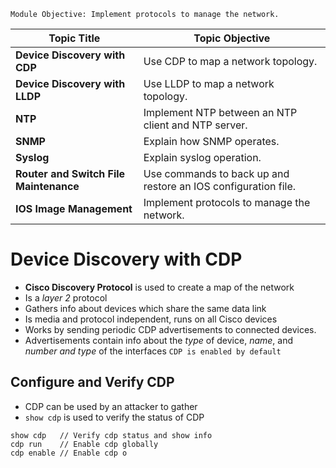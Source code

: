 `Module Objective: Implement protocols to manage the network.`

| **Topic Title**                        | **Topic Objective**                                            |
| -------------------------------------- | -------------------------------------------------------------- |
| **Device Discovery with CDP**          | Use CDP to map a network topology.                             |
| **Device Discovery with LLDP**         | Use LLDP to map a network topology.                            |
| **NTP**                                | Implement NTP between an NTP client and NTP server.            |
| **SNMP**                               | Explain how SNMP operates.                                     |
| **Syslog**                             | Explain syslog operation.                                      |
| **Router and Switch File Maintenance** | Use commands to back up and restore an IOS configuration file. |
| **IOS Image Management**               | Implement protocols to manage the network.                     |
# Device Discovery with CDP
- **Cisco Discovery Protocol** is used to create a map of the network
- Is a *layer 2* protocol
- Gathers info about devices which share the same data link
- Is media and protocol independent, runs on all Cisco devices
- Works by sending periodic CDP advertisements to connected devices.
- Advertisements contain info about the *type* of device, *name*, and *number and type* of the interfaces
`CDP is enabled by default`

## Configure and Verify CDP
- CDP can be used by an attacker to gather
- `show cdp` is used to verify the status of CDP 
```
show cdp   // Verify cdp status and show info
cdp run    // Enable cdp globally
cdp enable // Enable cdp o
```